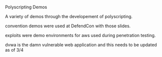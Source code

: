 Polyscripting Demos


A variety of demos through the developement of polyscripting. 

convention demos were used at DefendCon with those slides.

exploits were demo environments for aws used during penetration testing.

dvwa is the damn vulnerable web application and this needs to be updated as of 3/4
